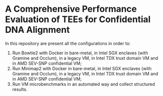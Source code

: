 # A Comprehensive Performance Evaluation of TEEs for Confidential DNA Alignment

In this repository are present all the configurations in order to:

1. Run Bowtie2 with Docker in bare-metal, in Intel SGX enclaves (with Gramine and Occlum), in a legacy VM, in Intel TDX trust domain VM and in AMD SEV-SNP confidential VM;
1. Run Minimap2 with Docker in bare-metal, in Intel SGX enclaves (with Gramine and Occlum), in a legacy VM, in Intel TDX trust domain VM and in AMD SEV-SNP confidential VM;
1. Run VM microbenchmarks in an automated way and collect structured results.